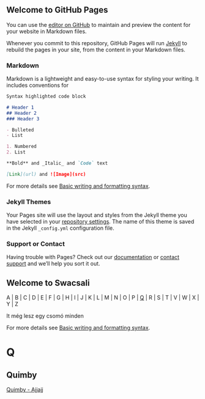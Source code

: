 ## Welcome to GitHub Pages

You can use the [editor on GitHub](https://github.com/swacsa/swacsali/edit/gh-pages/index.md) to maintain and preview the content for your website in Markdown files.

Whenever you commit to this repository, GitHub Pages will run [Jekyll](https://jekyllrb.com/) to rebuild the pages in your site, from the content in your Markdown files.

### Markdown

Markdown is a lightweight and easy-to-use syntax for styling your writing. It includes conventions for

```markdown
Syntax highlighted code block

# Header 1
## Header 2
### Header 3

- Bulleted
- List

1. Numbered
2. List

**Bold** and _Italic_ and `Code` text

[Link](url) and ![Image](src)
```

For more details see [Basic writing and formatting syntax](https://docs.github.com/en/github/writing-on-github/getting-started-with-writing-and-formatting-on-github/basic-writing-and-formatting-syntax).

### Jekyll Themes

Your Pages site will use the layout and styles from the Jekyll theme you have selected in your [repository settings](https://github.com/swacsa/swacsali/settings/pages). The name of this theme is saved in the Jekyll `_config.yml` configuration file.

### Support or Contact

Having trouble with Pages? Check out our [documentation](https://docs.github.com/categories/github-pages-basics/) or [contact support](https://support.github.com/contact) and we’ll help you sort it out.



## Welcome to Swacsali

A | B | C | D | E | F | G | H | I | J | K | L | M | N | O | P | [Q](https://swacsa.github.io/swacsali/index.html#q) | R | S | T | V | W | X | Y | Z


It még lesz egy csomó minden


For more details see [Basic writing and formatting syntax](https://docs.github.com/en/github/writing-on-github/getting-started-with-writing-and-formatting-on-github/basic-writing-and-formatting-syntax).




# Q
## Quimby
[Quimby - Ajjajj](https://raw.githubusercontent.com/swacsa/swacsali/main/Q_50_Quimby-Ajjajjaj_B.png)
